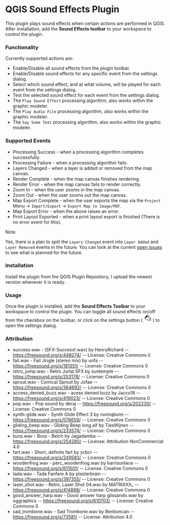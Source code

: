 # QGIS Sound Effects Plugin

This plugin plays sound effects when certain actions are performed in QGIS.
After installation, add the **Sound Effects toolbar** to your workspace to control the plugin.


### Functionality

Currently supported actions are:

- Enable/Disable all sound effects from the plugin toolbar.
- Enable/Disable sound effects for any specific event from the settings dialog.
- Select which sound effect, and at what volume, will be played for each event from the settings dialog.
- Test the selected sound effect for each event from the settings dialog.
- The `Play Sound Effect` processing algorithm, also works within the graphic modeler.
- The `Play Audio File` processing algorithm, also works within the graphic modeler.
- The `Say Some Text` processing algorithm, also works within the graphic modeler.


### Supported Events
<a id="events"></a>

- Processing Success - when a processing algorithm completes successfully.
- Processing Failure - when a processing algorithm fails.
- Layers Changed - when a layer is added or removed from the map canvas.
- Render Complete - when the map canvas finishes rendering.
- Render Error - when the map canvas fails to render correctly.
- Zoom In - when the user zooms in the map canvas.
- Zoom Out - when the user zooms out the map canvas.
- Map Export Complete - when the user exports the map via the `Project` Menu -> `Import/Export` -> `Export Map to Image/PDF`.
- Map Export Error - when the above raises an error.
- Print Layout Exported - when a print layout export is finished (There is no error event for this).

> [!NOTE]
> Yes, there is a plan to split the `Layers Changed` event into `Layer Added` and `Layer Removed` events in the future.
> You can look at the current [open issues](https://github.com/bogind/qgs_sound_effects/issues) to see what is planned for the future.

### Installation

Install the plugin from the QGIS Plugin Repository, I upload the newest version whenever it is ready.

### Usage

Once the plugin is installed, add the **Sound Effects Toolbar** to your workspace to control the plugin.
You can toggle all sound effects on/off from the checkbox on the toolbar, or click on the settings button ( <img style="width:24px;height:24px" src="qgs_effects_config_icon.png"/> ) to open the settings dialog.


### Attribution

* success.wav - (SFX-Success!.wav) by HenryRichard -- https://freesound.org/s/448274/ -- License: Creative Commons 0
* fail.wav - Fail Jingle (stereo mix) by unfa -- https://freesound.org/s/181351/ -- License: Creative Commons 0
* retro_jump.wav - Retro Jump SFX  by suntemple -- https://freesound.org/s/253178/ -- License: Creative Commons 0
* sprout.wav - Comical Sprout by Jofae -- https://freesound.org/s/364692/ -- License: Creative Commons 0
* access_denied_buzz.wav - acess denied buzz by Jacco18 -- https://freesound.org/s/419023/ -- License: Creative Commons 0
* pop.wav - Pop sound by deraj -- https://freesound.org/s/202230/ -- License: Creative Commons 0
* synth-glide.wav - Synth Glide Effect 3 by nomiqbomi -- https://freesound.org/s/578659/ -- License: Creative Commons 0
* gliding_beep.wav - Gliding Beep long.aif by TiesWijnen -- https://freesound.org/s/233574/ -- License: Creative Commons 0
* burp.wav - Burp - Belch by Jagadamba -- https://freesound.org/s/254280/ -- License: Attribution NonCommercial 4.0
* fart.wav - Short, definite fart by ycbcr -- https://freesound.org/s/249583/ -- License: Creative Commons 0
* woodenfrog.wav - perc_woodenfrog.wav by harrisonlace -- https://freesound.org/s/611501/ -- License: Creative Commons 0
* tada.wav - Tada Fanfare A by plasterbrain -- https://freesound.org/s/397355/ -- License: Creative Commons 0
* laser_shot.wav - Retro, Laser Shot 04.wav by MATRIXXX_ -- https://freesound.org/s/414888/ -- License: Creative Commons 0
* good_answer_harp.wav - Good answer harp glissando.wav by oggraphics -- https://freesound.org/s/610703/ -- License: Creative Commons 0
* sad_trombone.wav - Sad Trombone.wav by Benboncan -- https://freesound.org/s/73581/ -- License: Attribution 4.0